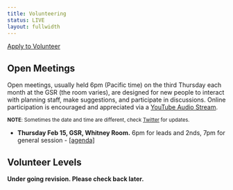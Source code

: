 ```yaml
---
title: Volunteering
status: LIVE
layout: fullwidth
---
```

<div class="page-wrapper">
<p class="textcenter"><a class="button" href="https://reg.goblfc.org">Apply to Volunteer</a></p>
</div>

<div class="one-full bg-one">
<div class="page-wrapper">

## Open Meetings

Open meetings, usually held 6pm (Pacific time) on the third Thursday each month at the GSR (the room varies), are designed for new people to interact with planning staff, make suggestions, and participate in discussions. Online participation is encouraged and appreciated via a <a href="https://www.youtube.com/c/BiggestlittlefurconOrg" target="_blank">YouTube Audio Stream</a>.

<small>**NOTE**: Sometimes the date and time are different, check <a href="http://www.twitter.com/biggestlittlefc" target="_blank">Twitter</a> for updates.</small>

- **Thursday Feb 15, GSR, Whitney Room.** 6pm for leads and 2nds, 7pm for general session - <a href="https://docs.google.com/document/d/1YrZRTvezUKpD_aP4TkxNCEhq7mmHIPGHN2Tc7Dq6Evs/edit" target="_blank">[agenda]</a>


<div class="clear"></div>
</div>
</div>

<div class="one-full bg-two">
<div class="page-wrapper">

## Volunteer Levels

**Under going revision. Please check back later.**

<div class="clear"></div>
</div>
</div>